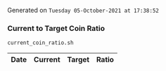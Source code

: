 Generated on `Tuesday 05-October-2021 at 17:38:52`

### Current to Target Coin Ratio
`current_coin_ratio.sh`

Date|Current|Target|Ratio
---|---|---|---
